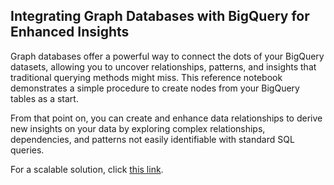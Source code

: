 ## Integrating Graph Databases with BigQuery for Enhanced Insights

Graph databases offer a powerful way to connect the dots of your BigQuery datasets, allowing you to uncover relationships, patterns, and insights that traditional querying methods might miss. This reference notebook demonstrates a simple procedure to create nodes from your BigQuery tables as a start.

From that point on, you can create and enhance data relationships to derive new insights on your data by exploring complex relationships, dependencies, and patterns not easily identifiable with standard SQL queries.

For a scalable solution, click [this link](https://cloud.google.com/find-a-partner/partner/neo4j).

